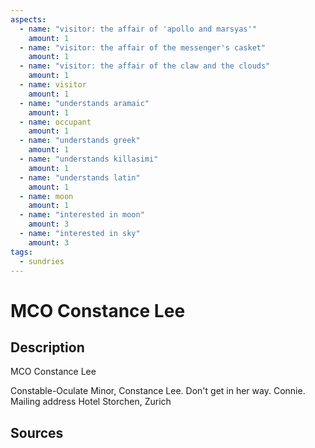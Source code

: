 ```yaml
---
aspects: 
  - name: "visitor: the affair of 'apollo and marsyas'"
    amount: 1
  - name: "visitor: the affair of the messenger's casket"
    amount: 1
  - name: "visitor: the affair of the claw and the clouds"
    amount: 1
  - name: visitor
    amount: 1
  - name: "understands aramaic"
    amount: 1
  - name: occupant
    amount: 1
  - name: "understands greek"
    amount: 1
  - name: "understands killasimi"
    amount: 1
  - name: "understands latin"
    amount: 1
  - name: moon
    amount: 1
  - name: "interested in moon"
    amount: 3
  - name: "interested in sky"
    amount: 3
tags:
  - sundries
---
```

# MCO Constance Lee
## Description
MCO Constance Lee

Constable-Oculate Minor, Constance Lee. Don't get in her way. 
Connie. 
Mailing address Hotel Storchen, Zurich
## Sources

